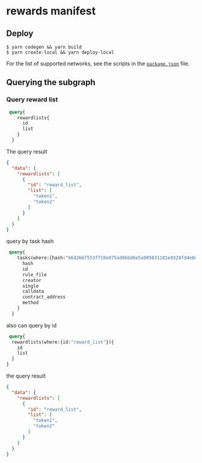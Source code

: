 # rewards  manifest



## Deploy


```shell
$ yarn codegen && yarn build
$ yarn create-local && yarn deploy-local

```

For the list of supported networks, see the scripts in the [`package.json`](package.json) file.

## Querying the subgraph

### Query reward list
```graphql
 query{
    rewardlists{
      id
      list
    }
  }
```
The query result

```json
{
  "data": {
    "rewardlists": [
      {
        "id": "reward_list",
        "list": [
          "token1",
          "token2"
        ]
      }
    ]
  }
}
```

query by task hash

```graphql
 query{
    tasks(where:{hash:"66d266f553ff18e075ad06bd6e5a905831181e9328fd4e8474cf013563b6ed4b"}){
      hash
      id
      rule_file
      creator
      single
      calldata
      contract_address
      method
    }
  }
  ```
also can query by id
  ```graphql
   query{
    rewardlists(where:{id:"reward_list"}){
      id
      list
    }
  }
```
the query result
```json
{
  "data": {
    "rewardlists": [
      {
        "id": "reward_list",
        "list": [
          "token1",
          "token2"
        ]
      }
    ]
  }
}
```

